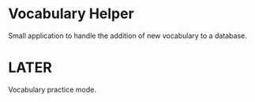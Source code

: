 # Vocabulary Helper
Small application to handle the addition of new vocabulary to a database.

# LATER
Vocabulary practice mode.
